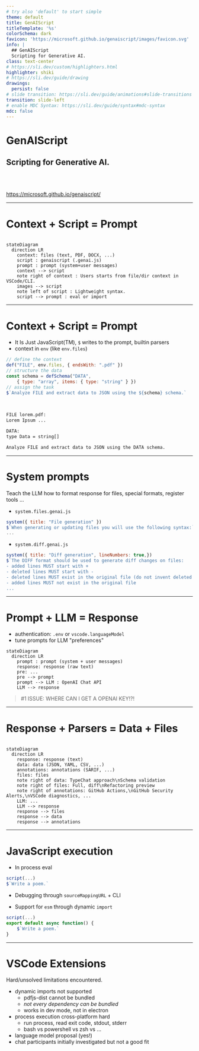 ```yaml
---
# try also 'default' to start simple
theme: default
title: GenAIScript
titleTemplate: '%s'
colorSchema: dark
favicon: 'https://microsoft.github.io/genaiscript/images/favicon.svg'
info: |
  ## GenAIScript
  Scripting for Generative AI.
class: text-center
# https://sli.dev/custom/highlighters.html
highlighter: shiki
# https://sli.dev/guide/drawing
drawings:
  persist: false
# slide transition: https://sli.dev/guide/animations#slide-transitions
transition: slide-left
# enable MDC Syntax: https://sli.dev/guide/syntax#mdc-syntax
mdc: false
---
```


# GenAIScript

## Scripting for Generative AI.

<br/>
<br/>

https://microsoft.github.io/genaiscript/

---

# Context + Script = Prompt


```mermaid

stateDiagram
  direction LR
    context: files (text, PDF, DOCX, ...)
    script : genaiscript (.genai.js)
    prompt : prompt (system+user messages)
    context --> script
    note right of context : Users starts from file/dir context in VSCode/CLI.
    images --> script
    note left of script : Lightweight syntax.
    script --> prompt : eval or import
```

---

# Context + Script = Prompt

- It Is Just JavaScript(TM),  `$` writes to the prompt, builtin parsers
- context in `env` (like `env.files`)

```js
// define the context
def("FILE", env.files, { endsWith: ".pdf" })
// structure the data
const schema = defSchema("DATA", 
    { type: "array", items: { type: "string" } })
// assign the task
$`Analyze FILE and extract data to JSON using the ${schema} schema.`
```

<br/>

````txt
FILE lorem.pdf:
Lorem Ipsum ...

DATA:
type Data = string[]

Analyze FILE and extract data to JSON using the DATA schema.
````

---

# System prompts

Teach the LLM how to format response for files, special formats, register tools ...

- `system.files.genai.js`
```js
system({ title: "File generation" })
$`When generating or updating files you will use the following syntax:`
...
```

- `system.diff.genai.js`
```js
system({ title: "Diff generation", lineNumbers: true,})
$`The DIFF format should be used to generate diff changes on files: 
- added lines MUST start with +
- deleted lines MUST start with -
- deleted lines MUST exist in the original file (do not invent deleted lines)
- added lines MUST not exist in the original file
...
```

---

# Prompt + LLM = Response

- authentication: `.env` or `vscode.languageModel`
- tune prompts for LLM "preferences"

```mermaid
stateDiagram
  direction LR
    prompt : prompt (system + user messages)
    response: response (raw text)
    pre: ...
    pre --> prompt
    prompt --> LLM : OpenAI Chat API
    LLM --> response
```

> #1 ISSUE: WHERE CAN I GET A OPENAI KEY!?!

---


# Response + Parsers = Data + Files

```mermaid

stateDiagram
  direction LR
    response: response (text)
    data: data (JSON, YAML, CSV, ...)
    annotations: annotations (SARIF, ...)
    files: files
    note right of data: TypeChat approach\nSchema validation
    note right of files: Full, diff\nRefactoring preview
    note right of annotations: GitHub Actions,\nGitHub Security Alerts,\nVSCode diagnostics, ...
    LLM: ...
    LLM --> response
    response --> files
    response --> data
    response --> annotations
```

---

# JavaScript execution

- In process eval

```js
script(...)
$`Write a poem.`
```

- Debugging through `sourceMappingURL` + CLI

- Support for `esm` through dynamic `import`

```js
script(...)
export default async function() {
    $`Write a poem.`
}
```

---

# VSCode Extensions

Hard/unsolved limitations encountered.

- dynamic imports not supported
  - pdfjs-dist cannot be bundled
  - _not every dependency can be bundled_
  - works in dev mode, not in electron
- process execution cross-platform hard
  - run process, read exit code, stdout, stderr
  - bash vs powershell vs zsh vs ...
- language model proposal (yes!)
- chat participants initially investigated but not a good fit
